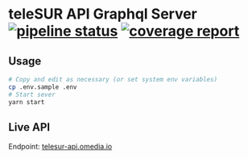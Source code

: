 # teleSUR API Graphql Server [![pipeline status](https://gitlab.com/xonesta/multimedia/telesur-api/badges/master/pipeline.svg)](https://gitlab.com/xonesta/multimedia/telesur-api/commits/master) [![coverage report](https://gitlab.com/xonesta/multimedia/telesur-api/badges/master/coverage.svg)](https://gitlab.com/xonesta/multimedia/telesur-api/commits/master)

## Usage

```sh
# Copy and edit as necessary (or set system env variables)
cp .env.sample .env
# Start sever
yarn start
```

## Live API

Endpoint: [telesur-api.omedia.io](https://telesur-api.omedia.io)
